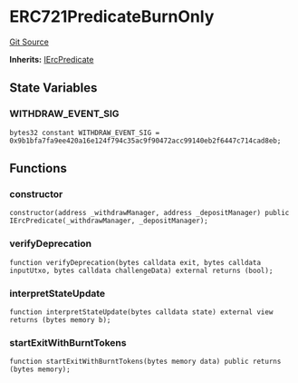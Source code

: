 # ERC721PredicateBurnOnly
[Git Source](https://github.com/TOKnetwork/contracts/blob/155f729fd8db0676297384375468d4d45b8aa44e/contracts/root/predicates/ERC721PredicateBurnOnly.sol)

**Inherits:**
[IErcPredicate](/contracts/root/predicates/IPredicate.sol/contract.IErcPredicate.md)


## State Variables
### WITHDRAW_EVENT_SIG

```solidity
bytes32 constant WITHDRAW_EVENT_SIG = 0x9b1bfa7fa9ee420a16e124f794c35ac9f90472acc99140eb2f6447c714cad8eb;
```


## Functions
### constructor


```solidity
constructor(address _withdrawManager, address _depositManager) public IErcPredicate(_withdrawManager, _depositManager);
```

### verifyDeprecation


```solidity
function verifyDeprecation(bytes calldata exit, bytes calldata inputUtxo, bytes calldata challengeData) external returns (bool);
```

### interpretStateUpdate


```solidity
function interpretStateUpdate(bytes calldata state) external view returns (bytes memory b);
```

### startExitWithBurntTokens


```solidity
function startExitWithBurntTokens(bytes memory data) public returns (bytes memory);
```

